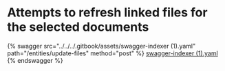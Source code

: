 # Attempts to refresh linked files for the selected documents

{% swagger src="../../../.gitbook/assets/swagger-indexer (1).yaml" path="/entities/update-files" method="post" %}
[swagger-indexer (1).yaml](<../../../.gitbook/assets/swagger-indexer (1).yaml>)
{% endswagger %}
